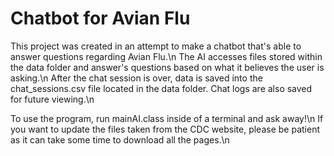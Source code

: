 # Chatbot for Avian Flu
This project was created in an attempt to make a chatbot that's able to answer questions regarding Avian Flu.\n
The AI accesses files stored within the data folder and answer's questions based on what it believes the user is asking.\n
After the chat session is over, data is saved into the chat_sessions.csv file located in the data folder. Chat logs are also saved for future viewing.\n

To use the program, run mainAI.class inside of a terminal and ask away!\n
If you want to update the files taken from the CDC website, please be patient as it can take some time to download all the pages.\n